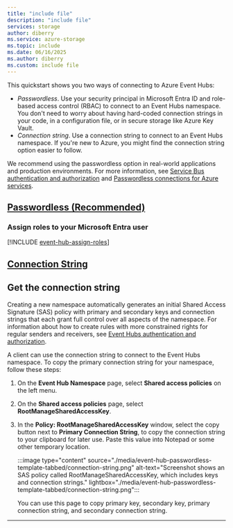 ```yaml
---
title: "include file"
description: "include file"
services: storage
author: diberry
ms.service: azure-storage
ms.topic: include
ms.date: 06/16/2025
ms.author: diberry
ms.custom: include file
---
```


This quickstart shows you two ways of connecting to Azure Event Hubs:

- *Passwordless*. Use your security principal in Microsoft Entra ID and role-based access control (RBAC) to connect to an Event Hubs namespace. You don't need to worry about having hard-coded connection strings in your code, in a configuration file, or in secure storage like Azure Key Vault.
- *Connection string*. Use a connection string to connect to an Event Hubs namespace. If you're new to Azure, you might find the connection string option easier to follow.

We recommend using the passwordless option in real-world applications and production environments. For more information, see [Service Bus authentication and authorization](../../../articles/service-bus-messaging/service-bus-authentication-and-authorization.md) and [Passwordless connections for Azure services](/azure/developer/intro/passwordless-overview).

## [Passwordless (Recommended)](#tab/passwordless)

<a name='assign-roles-to-your-azure-ad-user'></a>

### Assign roles to your Microsoft Entra user

[!INCLUDE [event-hub-assign-roles](event-hub-assign-roles.md)]

## [Connection String](#tab/connection-string)

## Get the connection string 

Creating a new namespace automatically generates an initial Shared Access Signature (SAS) policy with primary and secondary keys and connection strings that each grant full control over all aspects of the namespace. For information about how to create rules with more constrained rights for regular senders and receivers, see [Event Hubs authentication and authorization](../../../articles/service-bus-messaging/service-bus-authentication-and-authorization.md).

A client can use the connection string to connect to the Event Hubs namespace. To copy the primary connection string for your namespace, follow these steps: 

1. On the **Event Hub Namespace** page, select **Shared access policies** on the left menu.
1. On the **Shared access policies** page, select **RootManageSharedAccessKey**.
1. In the **Policy: RootManageSharedAccessKey** window, select the copy button next to **Primary Connection String**, to copy the connection string to your clipboard for later use. Paste this value into Notepad or some other temporary location.
   
   :::image type="content" source="./media/event-hub-passwordless-template-tabbed/connection-string.png" alt-text="Screenshot shows an SAS policy called RootManageSharedAccessKey, which includes keys and connection strings." lightbox="./media/event-hub-passwordless-template-tabbed/connection-string.png":::

   You can use this page to copy primary key, secondary key, primary connection string, and secondary connection string. 

---

